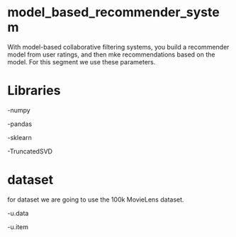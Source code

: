 # model_based_recommender_system
With model-based collaborative filtering systems, you build a recommender model from user ratings, and then mke recommendations based on the model. For this segment we use these parameters.

# Libraries
-numpy

-pandas

-sklearn

-TruncatedSVD

# dataset
for dataset we are going to use the 100k MovieLens dataset.

-u.data

-u.item
